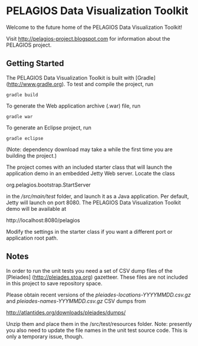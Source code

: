 # PELAGIOS Data Visualization Toolkit

Welcome to the future home of the PELAGIOS Data Visualization Toolkit!

Visit http://pelagios-project.blogspot.com for information about the
PELAGIOS project. 

## Getting Started

The PELAGIOS Data Visualization Toolkit is built with [Gradle]
(http://www.gradle.org). To test and compile the project, run

``gradle build``

To generate the Web application archive (.war) file, run

``gradle war``

To generate an Eclipse project, run

``gradle eclipse``

(Note: dependency download may take a while the first time you
are building the project.)

The project comes with an included starter class that will launch 
the application demo in an embedded Jetty Web server. Locate the class

org.pelagios.bootstrap.StartServer

in the */src/main/test* folder, and launch it as a Java application. Per
default, Jetty will launch on port 8080. The PELAGIOS Data Visualization
Toolkit demo will be available at

http://localhost:8080/pelagios

Modify the settings in the starter class if you want a different port
or application root path.

## Notes

In order to run the unit tests you need a set of CSV dump files
of the [Pleiades] (http://pleiades.stoa.org) gazetteer. These files
are not included in this project to save repository space. 

Please obtain recent versions of the *pleiades-locations-YYYYMMDD.csv.gz*
and *pleiades-names-YYYMMDD.csv.gz* CSV dumps from 

http://atlantides.org/downloads/pleiades/dumps/

Unzip them and place them in the /src/test/resources folder. Note: presently
you also need to update the file names in the unit test source code. This
is only a temporary issue, though.